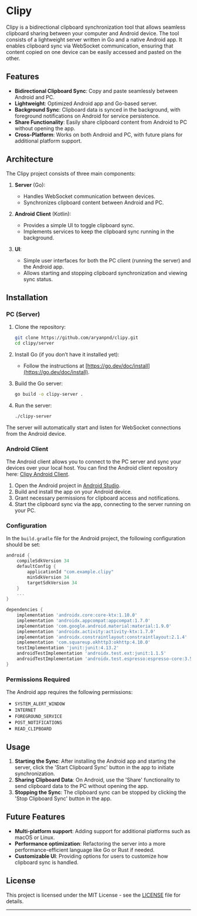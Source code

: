 # Clipy

Clipy is a bidirectional clipboard synchronization tool that allows seamless clipboard sharing between your computer and Android device. The tool consists of a lightweight server written in Go and a native Android app. It enables clipboard sync via WebSocket communication, ensuring that content copied on one device can be easily accessed and pasted on the other.

## Features

- **Bidirectional Clipboard Sync**: Copy and paste seamlessly between Android and PC.
- **Lightweight**: Optimized Android app and Go-based server.
- **Background Sync**: Clipboard data is synced in the background, with foreground notifications on Android for service persistence.
- **Share Functionality**: Easily share clipboard content from Android to PC without opening the app.
- **Cross-Platform**: Works on both Android and PC, with future plans for additional platform support.

## Architecture

The Clipy project consists of three main components:

1. **Server** (Go):
   - Handles WebSocket communication between devices.
   - Synchronizes clipboard content between Android and PC.
   
2. **Android Client** (Kotlin):
   - Provides a simple UI to toggle clipboard sync.
   - Implements services to keep the clipboard sync running in the background.

3. **UI**:
   - Simple user interfaces for both the PC client (running the server) and the Android app.
   - Allows starting and stopping clipboard synchronization and viewing sync status.

## Installation

### PC (Server)

1. Clone the repository:
   ```bash
   git clone https://github.com/aryanpnd/clipy.git
   cd clipy/server
   ```

2. Install Go (if you don’t have it installed yet):
   - Follow the instructions at [https://go.dev/doc/install](https://go.dev/doc/install).

3. Build the Go server:
   ```bash
   go build -o clipy-server .
   ```

4. Run the server:
   ```bash
   ./clipy-server
   ```

The server will automatically start and listen for WebSocket connections from the Android device.

### Android Client

The Android client allows you to connect to the PC server and sync your devices over your local host. You can find the Android client repository here: [Clipy Android Client](https://github.com/aryanpnd/clipy-client-android).

1. Open the Android project in [Android Studio](https://developer.android.com/studio).
2. Build and install the app on your Android device.
3. Grant necessary permissions for clipboard access and notifications.
4. Start the clipboard sync via the app, connecting to the server running on your PC.

### Configuration

In the `build.gradle` file for the Android project, the following configuration should be set:

```gradle
android {
    compileSdkVersion 34
    defaultConfig {
        applicationId "com.example.clipy"
        minSdkVersion 34
        targetSdkVersion 34
    }
    ...
}

dependencies {
    implementation 'androidx.core:core-ktx:1.10.0'
    implementation 'androidx.appcompat:appcompat:1.7.0'
    implementation 'com.google.android.material:material:1.9.0'
    implementation 'androidx.activity:activity-ktx:1.7.0'
    implementation 'androidx.constraintlayout:constraintlayout:2.1.4'
    implementation 'com.squareup.okhttp3:okhttp:4.10.0'
    testImplementation 'junit:junit:4.13.2'
    androidTestImplementation 'androidx.test.ext:junit:1.1.5'
    androidTestImplementation 'androidx.test.espresso:espresso-core:3.5.1'
}
```

### Permissions Required

The Android app requires the following permissions:
- `SYSTEM_ALERT_WINDOW`
- `INTERNET`
- `FOREGROUND_SERVICE`
- `POST_NOTIFICATIONS`
- `READ_CLIPBOARD`

## Usage

1. **Starting the Sync**: After installing the Android app and starting the server, click the 'Start Clipboard Sync' button in the app to initiate synchronization.
2. **Sharing Clipboard Data**: On Android, use the 'Share' functionality to send clipboard data to the PC without opening the app.
3. **Stopping the Sync**: The clipboard sync can be stopped by clicking the 'Stop Clipboard Sync' button in the app.

## Future Features

- **Multi-platform support**: Adding support for additional platforms such as macOS or Linux.
- **Performance optimization**: Refactoring the server into a more performance-efficient language like Go or Rust if needed.
- **Customizable UI**: Providing options for users to customize how clipboard sync is handled.

## License

This project is licensed under the MIT License - see the [LICENSE](LICENSE) file for details.

---